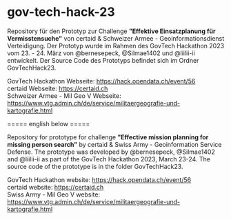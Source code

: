 # gov-tech-hack-23

Repository für den Prototyp zur Challenge **"Effektive Einsatzplanung für Vermisstensuche"** von certaid & Schweizer Armee - Geoinformationsdienst Verteidigung.
Der Prototyp wurde im Rahmen des GovTech Hackathon 2023 vom 23. - 24. März von @bernesepeck, @Silmae1402 und @liilii-ii entwickelt. Der Source Code des Prototyps befindet sich im Ordner GovTechHack23.

GovTech Hackathon Webseite: https://hack.opendata.ch/event/56   
certaid Webseite: https://certaid.ch  
Schweizer Armee - Mil Geo V Webseite: https://www.vtg.admin.ch/de/service/militaergeografie-und-kartografie.html  


===== english below =====

Repository for prototype for challenge **"Effective mission planning for missing person search"** by certaid & Swiss Army - Geoinformation Service Defense.
The prototype was developed by @bernesepeck, @Silmae1402 and @liilii-ii as part of the GovTech Hackathon 2023, March 23-24. The source code of the prototype is in the folder GovTechHack23.

GovTech Hackathon website: https://hack.opendata.ch/event/56  
certaid website: https://certaid.ch  
Swiss Army - Mil Geo V website: https://www.vtg.admin.ch/de/service/militaergeografie-und-kartografie.html

